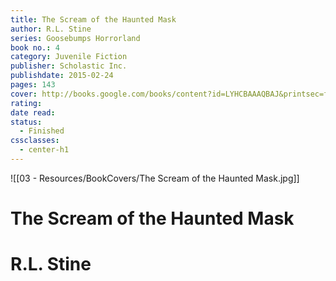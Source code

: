 ```yaml
---
title: The Scream of the Haunted Mask
author: R.L. Stine
series: Goosebumps Horrorland
book no.: 4
category: Juvenile Fiction
publisher: Scholastic Inc.
publishdate: 2015-02-24
pages: 143
cover: http://books.google.com/books/content?id=LYHCBAAAQBAJ&printsec=frontcover&img=1&zoom=1&edge=curl&source=gbs_api
rating: 
date read: 
status:
  - Finished
cssclasses:
  - center-h1
---
```

![[03 - Resources/BookCovers/The Scream of the Haunted Mask.jpg]]
# The Scream of the Haunted Mask
# R.L. Stine
